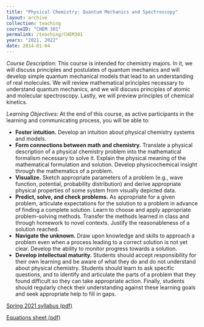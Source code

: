 ```yaml
---
title: "Physical Chemistry: Quantum Mechanics and Spectroscopy"
layout: archive
collection: teaching
courseID: "CHEM 301"
permalink: /teaching/CHEM301
years: "2021, 2022"
date: 2014-01-04
---
```


*Course Description:*
This course is intended for chemistry majors. In it, we will discuss principles and postulates of quantum mechanics and will develop simple quantum mechanical models that lead to an understanding of real molecules. We will review mathematical principles necessary to understand quantum mechanics, and we will discuss principles of atomic and molecular spectroscopy. Lastly, we will preview principles of chemical kinetics.

*Learning Objectives:*
At the end of this course, as active participants in the learning and communicating process, you will be able to:
 - **Foster intuition.** Develop an intuition about physical chemistry systems and models.
 - **Form connections between math and chemistry.** Translate a physical description of a physical chemistry problem into the mathematical formalism necessary to solve it. Explain the physical meaning of the mathematical formulation and solution. Develop physicochemical insight through the mathematics of a problem.
 - **Visualize.** Sketch appropriate parameters of a problem (e.g., wave function, potential, probability distribution) and derive appropriate physical properties of some system from visually depicted data.
 - **Predict, solve, and check problems.** As appropriate for a given problem, articulate expectations for the solution to a problem in advance of finding a complete solution. Learn to choose and apply appropriate problem-solving methods. Transfer the methods learned in class and through homework to novel contexts. Justify the reasonableness of a solution reached.
 - **Navigate the unknown.** Draw upon knowledge and skills to approach a problem even when a process leading to a correct solution is not yet clear. Develop the ability to monitor progress towards a solution.
 - **Develop intellectual maturity.** Students should accept responsibility for their own learning and be aware of what they do and do not understand about physical chemistry. Students should learn to ask specific questions, and to identify and articulate the parts of a problem that they found difficult so they can take appropriate action. Finally, students should regularly check their understanding against these learning goals and seek appropriate help to fill in gaps.


[Spring 2021 syllabus (pdf)](/files/CHEM301_F2021_Syllabus.pdf)

[Equations sheet (pdf)](/files/CHEM301eqsheet.pdf)
